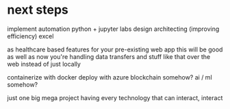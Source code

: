 
# next steps


implement
  automation 
  python + jupyter labs
  design architecting (improving efficiency)
  excel

as healthcare based features for your pre-existing web app
this will be good as well as now you're handling data transfers and stuff like
that over the web instead of just locally

containerize with docker
deploy with azure
blockchain somehow?
ai / ml somehow?

just one big mega project having every technology that can interact, interact
